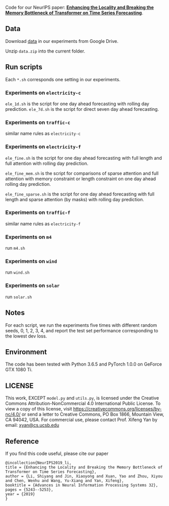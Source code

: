 

Code for our NeurIPS paper: **[Enhancing the Locality and Breaking the Memory Bottleneck of Transformer on Time Series Forecasting]([https://arxiv.org/pdf/1907.00235.pdf](https://arxiv.org/pdf/1907.00235.pdf))**.

## Data

Download  [data](https://drive.google.com/file/d/1HZnKw3zPotGVCXa6ARqHOSRmaQ9Vyjy0/view?usp=sharing)  in our experiments from Google Drive.

Unzip `data.zip` into the current folder.

## Run scripts
Each `*.sh` corresponds one setting in our experiments.
### Experiments on `electricity-c`
`ele_1d.sh` is the script for one day ahead forecasting with rolling day prediction.
`ele_7d.sh` is the script for direct seven day ahead forecasting.
### Experiments on `traffic-c`
similar name rules as `electricity-c`

### Experiments on `electricity-f`
`ele_fine.sh` is the script for one day ahead forecasting with full length and full attention with rolling day prediction.

`ele_fine_mem.sh` is the script for comparisons of sparse attention and full attention with memory constraint or length constraint on one day ahead rolling day prediction.

`ele_fine_sparse.sh` is the script for one day ahead forecasting with full length and sparse attention (by masks) with rolling day prediction.


### Experiments on `traffic-f`
similar name rules as `electricity-f`

### Experiments on `m4`
run `m4.sh`

### Experiments on `wind`
run `wind.sh`

### Experiments on `solar`
run `solar.sh`

## Notes
For each script, we run the experiments five times with different random seeds, 0, 1, 2, 3, 4, and report the test set performance corresponding to the lowest dev loss.

## Environment
The code has been tested with Python 3.6.5 and PyTorch 1.0.0 on GeForce GTX 1080 Ti.

## LICENSE
This work, EXCEPT `model.py` and `utils.py`, is licensed under the Creative Commons Attribution-NonCommercial 4.0 International Public License. To view a copy of this license, visit https://creativecommons.org/licenses/by-nc/4.0/ or send a letter to Creative Commons, PO Box 1866, Mountain View, CA 94042, USA. For commercial use, please contact Prof. Xifeng Yan by email: xyan@cs.ucsb.edu

## Reference

If you find this code useful, please cite our paper
```
@incollection{NeurIPS2019_li,
title = {Enhancing the Locality and Breaking the Memory Bottleneck of Transformer on Time Series Forecasting},
author = {Li, Shiyang and Jin, Xiaoyong and Xuan, Yao and Zhou, Xiyou and Chen, Wenhu and Wang, Yu-Xiang and Yan, Xifeng},
booktitle = {Advances in Neural Information Processing Systems 32},
pages = {5243--5253},
year = {2019}
}
```
